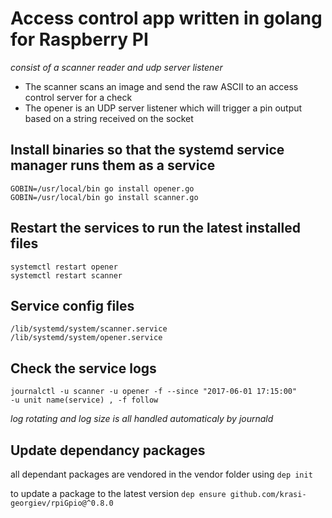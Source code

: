 # Access control app written in golang for Raspberry PI
*consist of a scanner reader and udp server listener* 
  * The scanner scans an image and send the raw ASCII to an access control server for a check 
  * The opener is an UDP server listener which will trigger a pin output based on a string received on the socket

## Install binaries so that the systemd service manager runs them as a service
	GOBIN=/usr/local/bin go install opener.go
	GOBIN=/usr/local/bin go install scanner.go
## Restart the services to run the latest installed files
``` 
systemctl restart opener
systemctl restart scanner
``` 

## Service config files
``` 
/lib/systemd/system/scanner.service
/lib/systemd/system/opener.service
``` 

## Check the service logs

```
journalctl -u scanner -u opener -f --since "2017-06-01 17:15:00"
-u unit name(service) , -f follow
```
*log rotating and log size is all handled automaticaly by journald*

## Update dependancy packages
all dependant packages are vendored in the vendor folder using
`dep init`

to update a package to the latest version
`dep ensure github.com/krasi-georgiev/rpiGpio@^0.8.0`

